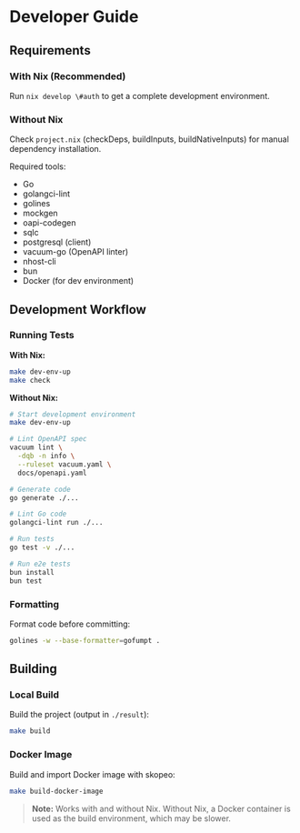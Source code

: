 # Developer Guide

## Requirements

### With Nix (Recommended)

Run `nix develop \#auth` to get a complete development environment.

### Without Nix

Check `project.nix` (checkDeps, buildInputs, buildNativeInputs) for manual dependency installation.

Required tools:
- Go
- golangci-lint
- golines
- mockgen
- oapi-codegen
- sqlc
- postgresql (client)
- vacuum-go (OpenAPI linter)
- nhost-cli
- bun
- Docker (for dev environment)

## Development Workflow

### Running Tests

**With Nix:**
```bash
make dev-env-up
make check
```

**Without Nix:**
```bash
# Start development environment
make dev-env-up

# Lint OpenAPI spec
vacuum lint \
  -dqb -n info \
  --ruleset vacuum.yaml \
  docs/openapi.yaml

# Generate code
go generate ./...

# Lint Go code
golangci-lint run ./...

# Run tests
go test -v ./...

# Run e2e tests
bun install
bun test
```

### Formatting

Format code before committing:
```bash
golines -w --base-formatter=gofumpt .
```

## Building

### Local Build

Build the project (output in `./result`):
```bash
make build
```

### Docker Image

Build and import Docker image with skopeo:
```bash
make build-docker-image
```

> **Note:** Works with and without Nix. Without Nix, a Docker container is used as the build environment, which may be slower.
